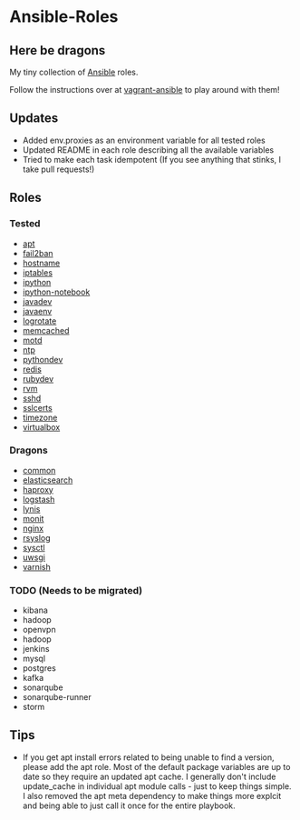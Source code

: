 # Ansible-Roles

## Here be dragons

My tiny collection of [Ansible](https://github.com/ansible/ansible) roles.

Follow the instructions over at [vagrant-ansible](https://github.com/ryankanno/vagrant-ansible) to play around with them!

## Updates

  * Added env.proxies as an environment variable for all tested roles
  * Updated README in each role describing all the available variables
  * Tried to make each task idempotent (If you see anything that stinks, I take pull requests!)

## Roles

### Tested

  * [apt](https://github.com/ryankanno/playbooks/tree/master/apt)
  * [fail2ban](https://github.com/ryankanno/playbooks/tree/master/fail2ban)
  * [hostname](https://github.com/ryankanno/playbooks/tree/master/hostname)
  * [iptables](https://github.com/ryankanno/playbooks/tree/master/iptables)
  * [ipython](https://github.com/ryankanno/playbooks/tree/master/ipython)
  * [ipython-notebook](https://github.com/ryankanno/playbooks/tree/master/ipython-notebook)
  * [javadev](https://github.com/ryankanno/playbooks/tree/master/javadev)
  * [javaenv](https://github.com/ryankanno/playbooks/tree/master/javaenv)
  * [logrotate](https://github.com/ryankanno/playbooks/tree/master/logrotate)
  * [memcached](https://github.com/ryankanno/playbooks/tree/master/memcached)
  * [motd](https://github.com/ryankanno/playbooks/tree/master/motd)
  * [ntp](https://github.com/ryankanno/playbooks/tree/master/ntp)
  * [pythondev](https://github.com/ryankanno/playbooks/tree/master/pythondev)
  * [redis](https://github.com/ryankanno/playbooks/tree/master/redis)
  * [rubydev](https://github.com/ryankanno/playbooks/tree/master/rubydev)
  * [rvm](https://github.com/ryankanno/playbooks/tree/master/rvm)
  * [sshd](https://github.com/ryankanno/playbooks/tree/master/sshd)
  * [sslcerts](https://github.com/ryankanno/playbooks/tree/master/sslcerts)
  * [timezone](https://github.com/ryankanno/playbooks/tree/master/timezone)
  * [virtualbox](https://github.com/ryankanno/playbooks/tree/master/virtualbox)

### Dragons

  * [common](https://github.com/ryankanno/playbooks/tree/master/common)
  * [elasticsearch](https://github.com/ryankanno/playbooks/tree/master/elasticsearch)
  * [haproxy](https://github.com/ryankanno/playbooks/tree/master/haproxy)
  * [logstash](https://github.com/ryankanno/playbooks/tree/master/logstash)
  * [lynis](https://github.com/ryankanno/playbooks/tree/master/lynis)
  * [monit](https://github.com/ryankanno/playbooks/tree/master/monit)
  * [nginx](https://github.com/ryankanno/playbooks/tree/master/nginx)
  * [rsyslog](https://github.com/ryankanno/playbooks/tree/master/rsyslog)
  * [sysctl](https://github.com/ryankanno/playbooks/tree/master/sysctl)
  * [uwsgi](https://github.com/ryankanno/playbooks/tree/master/uwsgi)
  * [varnish](https://github.com/ryankanno/playbooks/tree/master/varnish)

### TODO (Needs to be migrated)

  * kibana
  * hadoop
  * openvpn
  * hadoop
  * jenkins
  * mysql
  * postgres
  * kafka
  * sonarqube
  * sonarqube-runner
  * storm

## Tips

  * If you get apt install errors related to being unable to find a version, please add
    the apt role. Most of the default package variables are up to date so they
    require an updated apt cache.  I generally don't include update_cache in individual 
    apt module calls - just to keep things simple. I also removed the apt meta 
    dependency to make things more explcit and being able to just call it once 
    for the entire playbook.
